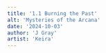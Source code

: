 ```yaml
---
title: '1.1 Burning the Past'
alt: 'Mysteries of the Arcana'
date: '2024-10-03'
author: 'J Gray'
artist: 'Keira'
---
```


